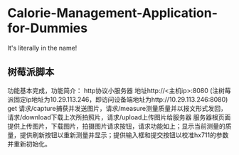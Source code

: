 # Calorie-Management-Application-for-Dummies
It's literally in the name!
## 树莓派脚本
功能基本完成，功能简介：
http协议小服务器 地址http://<主机ip>:8080 (注树莓派固定ip地址为10.29.113.246，即访问设备端地址为http://10.29.113.246:8080)
 get 请求/capture捕获并发送图片，请求/measure测量质量并以报文形式发回，请求/download下载上次所拍照片，请求/upload上传图片给服务器
服务器根页面提供上传图片，下载图片，拍摄图片请求按钮，请求功能如上；显示当前测量的质量，提供刷新按钮以重新测量并显示；提供输入框和提交按钮以校准hx711的参数并重新初始化。
